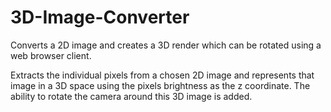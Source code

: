 # 3D-Image-Converter

Converts a 2D image and creates a 3D render which can be rotated using a web browser client. 

Extracts the individual pixels from a chosen 2D image and represents that image in a 3D space using the pixels brightness as the z coordinate. The ability to rotate the camera around this 3D image is added.